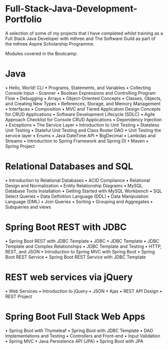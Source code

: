# Full-Stack-Java-Development-Portfolio

A selection of some of my projects that I have completed whilst training as a Full Stack Java Developer with mthree and The Software Guild as part of the mthree Aspire Scholarship Programme.

Modules covered in the Bootcamp:

# Java #

•	Hello, World! CLI
•	Programs, Statements, and Variables
•	Collecting Console Input – Scanner
•	Boolean Expressions and Controlling Program Flow
•	Debugging
•	Arrays
•	Object-Oriented Concepts
•	Classes, Objects, and Creating New Types
•	References, Storage, and Memory Management
•	Interfaces
•	Composition
•	MVC and Tiered Application Design Concepts for CRUD Applications
•	Software Development Lifecycle (SDLC)
•	Agile Approach Checklist for Console CRUD Applications
•	Dependency Injection
•	Exceptions
•	The Service Layer
•	Introduction to Unit Testing
•	Stateless Unit Testing
•	Stateful Unit Testing and Class Roster DAO
•	Unit Testing the service layer
•	Enums
•	Java DateTime API
•	BigDecimal
•	Lambdas and Streams
•	Introduction to Spring Framework and Spring DI
•	Maven
•	Spring Project

# Relational Databases and SQL #
•	Introduction to Relational Databases
•	ACID Compliance
•	Relational Design and Normalization
•	Entity Relationship Diagrams
•	MySQL Database Tools Installation
•	Getting Started with MySQL Workbench
•	SQL Select Queries
•	Data Definition Language (DDL)
•	Data Manipulation Language (DML)
•	Join Queries
•	Sorting
•	Grouping and Aggregates
•	Subqueries and views

# Spring Boot REST with JDBC #
•	Spring Boot REST with JDBC Template
•	JDBC
•	JDBC Template
•	JDBC Template and Complex Relationships
•	JDBC Template and Testing
•	HTTP, REST, and JSON
•	Introduction to Spring MVC with Spring Boot
•	Spring Boot REST Service
•	Spring Boot REST Service with JDBC Template

# REST web services via jQuery #
•	Web Services
•	Introduction to jQuery
•	JSON
•	Ajax
•	REST API Design
•	REST Project 

# Spring Boot Full Stack Web Apps #
•	Spring Boot with Thymeleaf
•	Spring Boot with JDBC Template
•	DAO Implementations and Testing
•	Controllers and Front-end
•	Input Validation
•	Spring MVC
•	Java Persistence API (JPA)
•	Spring Boot with JPA
